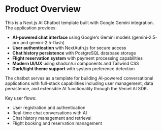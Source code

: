 # Product Overview

This is a Next.js AI Chatbot template built with Google Gemini integration. The application provides:

- **AI-powered chat interface** using Google's Gemini models (gemini-2.5-pro and gemini-2.5-flash)
- **User authentication** with NextAuth.js for secure access
- **Chat history persistence** with PostgreSQL database storage
- **Flight reservation system** with payment processing capabilities
- **Modern UI/UX** using shadcn/ui components and Tailwind CSS
- **Dark/light theme support** with system preference detection

The chatbot serves as a template for building AI-powered conversational applications with full-stack capabilities including user management, data persistence, and extensible AI functionality through the Vercel AI SDK.

Key user flows:

- User registration and authentication
- Real-time chat conversations with AI
- Chat history management and retrieval
- Flight booking and reservation management
